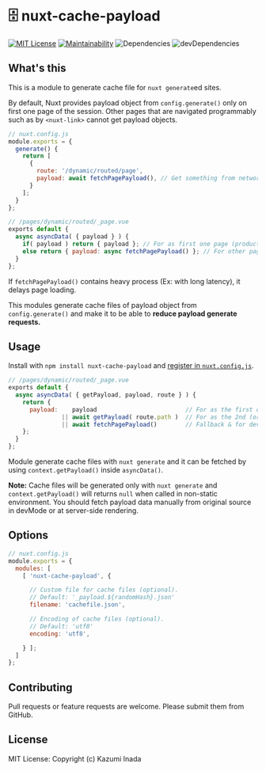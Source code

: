 # 🗄 nuxt-cache-payload
[![MIT License](http://img.shields.io/badge/license-MIT-blue.svg?style=flat)](LICENSE)
[![Maintainability](https://api.codeclimate.com/v1/badges/9ecd9efd584ef69a51cc/maintainability)](https://codeclimate.com/github/nandenjin/nuxt-cache-payload/maintainability)
![Dependencies](https://david-dm.org/nandenjin/nuxt-cache-payload.svg)
![devDependencies](https://david-dm.org/nandenjin/nuxt-cache-payload/dev-status.svg)

## What's this
This is a module to generate cache file for `nuxt generate`ed sites.

By default, Nuxt provides payload object from `config.generate()` only on first one page of the session. Other pages that are navigated programmably such as by `<nuxt-link>` cannot get payload objects.

```js
// nuxt.config.js
module.exports = {
  generate() {
    return [
      {
        route: '/dynamic/routed/page',
        payload: await fetchPagePayload(), // Get something from network resource, etc.
      }
    ];
  }
};

// /pages/dynamic/routed/_page.vue
exports default {
  async asyncData( { payload } ) {
    if( payload ) return { payload }; // For as first one page (production) this one is used.
    else return { payload: async fetchPagePayload() }; // For other pages...
  }
};
```
If `fetchPagePayload()` contains heavy process (Ex: with long latency), it delays page loading.

This modules generate cache files of payload object from `config.generate()` and make it to be able to **reduce payload generate requests.**

## Usage
Install with `npm install nuxt-cache-payload` and [register in `nuxt.config.js`](https://nuxtjs.org/api/configuration-modules).

```js
// /pages/dynamic/routed/_page.vue
exports default {
  async asyncData( { getPayload, payload, route } ) {
    return {
      payload:    payload                         // For as the first one page
               || await getPayload( route.path )  // For as the 2nd (or later) page: fetch cached payload
               || await fetchPagePayload()        // Fallback & for development mode
    };
  }
};
```

Module generate cache files with `nuxt generate` and it can be fetched by using `context.getPayload()` inside `asyncData()`.

**Note:** Cache files will be generated only with `nuxt generate` and `context.getPayload()` will returns `null` when called in non-static environment. You should fetch payload data manually from original source in devMode or at server-side rendering.

## Options
```js
// nuxt.config.js
module.exports = {
  modules: [
    [ 'nuxt-cache-payload', {

      // Custom file for cache files (optional).
      // Default: '_payload.${randomHash}.json'
      filename: 'cachefile.json',

      // Encoding of cache files (optional).
      // Default: 'utf8'
      encoding: 'utf8',

    } ];
  ]
};
```

## Contributing
Pull requests or feature requests are welcome. Please submit them from GitHub.

## License
MIT License: Copyright (c) Kazumi Inada
